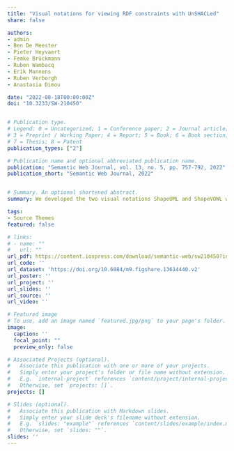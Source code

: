 ```yaml
---
title: "Visual notations for viewing RDF constraints with UnSHACLed"
share: false

authors:
- admin
- Ben De Meester
- Pieter Heyvaert
- Femke Brückmann
- Ruben Wambacq
- Erik Mannens
- Ruben Verborgh
- Anastasia Dimou

date: "2022-08-18T00:00:00Z"
doi: "10.3233/SW-210450"


# Publication type.
# Legend: 0 = Uncategorized; 1 = Conference paper; 2 = Journal article;
# 3 = Preprint / Working Paper; 4 = Report; 5 = Book; 6 = Book section;
# 7 = Thesis; 8 = Patent
publication_types: ["2"]

# Publication name and optional abbreviated publication name.
publication: "Semantic Web Journal, vol. 13, no. 5, pp. 757-792, 2022"
publication_short: "Semantic Web Journal, 2022"


# Summary. An optional shortened abstract.
summary: We developed the two visual notations ShapeUML and ShapeVOWL with which all SHACL core constraints can be visualized and performed a comparative user study.

tags:
- Source Themes
featured: false

# links:
# - name: ""
#   url: ""
url_pdf: https://content.iospress.com/download/semantic-web/sw210450?id=semantic-web%2Fsw210450
url_code: ''
url_dataset: 'https://doi.org/10.6084/m9.figshare.13614440.v2'
url_poster: ''
url_project: ''
url_slides: ''
url_source: ''
url_video: ''

# Featured image
# To use, add an image named `featured.jpg/png` to your page's folder. 
image:
  caption: ''
  focal_point: ""
  preview_only: false

# Associated Projects (optional).
#   Associate this publication with one or more of your projects.
#   Simply enter your project's folder or file name without extension.
#   E.g. `internal-project` references `content/project/internal-project/index.md`.
#   Otherwise, set `projects: []`.
projects: []

# Slides (optional).
#   Associate this publication with Markdown slides.
#   Simply enter your slide deck's filename without extension.
#   E.g. `slides: "example"` references `content/slides/example/index.md`.
#   Otherwise, set `slides: ""`.
slides: ''
---
```


